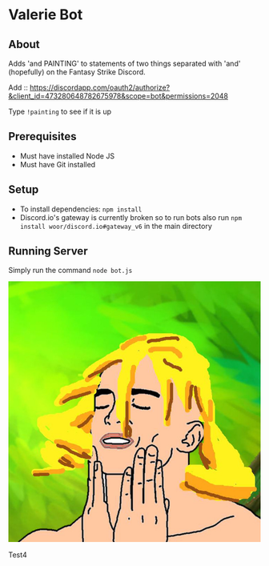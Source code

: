 # Valerie Bot

## About

Adds 'and PAINTING' to statements of two things separated with 'and' (hopefully) on the Fantasy Strike Discord. 

Add :: https://discordapp.com/oauth2/authorize?&client_id=473280648782675978&scope=bot&permissions=2048

Type `!painting` to see if it is up


## Prerequisites

* Must have installed Node JS
* Must have Git installed

## Setup

* To install dependencies: `npm install`
* Discord.io's gateway is currently broken so to run bots also run `npm install woor/discord.io#gateway_v6` in the main directory

## Running Server

Simply run the command `node bot.js`

![val wow wow](./img/val.jpg)

Test4